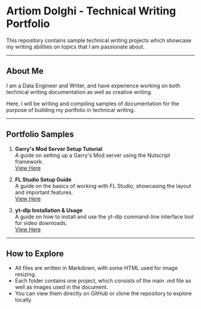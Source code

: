 # Artiom Dolghi - Technical Writing Portfolio

This repository contains sample technical writing projects which showcase my writing abilities on topics that I am passionate about.

---

## About Me
I am a Data Engineer and Writer, and have experience working on both technical writing documentation as well as creative writing. 

Here, I will be writing and compiling samples of documentation for the purpose of building my portfolio in technical writing.

---

## Portfolio Samples

1. **Garry's Mod Server Setup Tutorial**  
   A guide on setting up a Garry's Mod server using the Nutscript framework.  
   [View Here](./GameServerTutorial/GarrysModNutscriptTutorial.md)

2. **FL Studio Setup Guide**  
   A guide on the basics of working with FL Studio, showcasing the layout and important features.   
   [View Here](./FLStudioGuide/FLStudio.md)

3. **yt-dlp Installation & Usage**  
   A guide on how to install and use the yt-dlp command-line interface tool for video downloads.  
   [View Here](./yt-dlp-guide/ytdlp.md)

---

## How to Explore
- All files are written in Markdown, with some HTML used for image resizing.
- Each folder contains one project, which consists of the main .md file as well as images used in the document.  
- You can view them directly on GitHub or clone the repository to explore locally.
